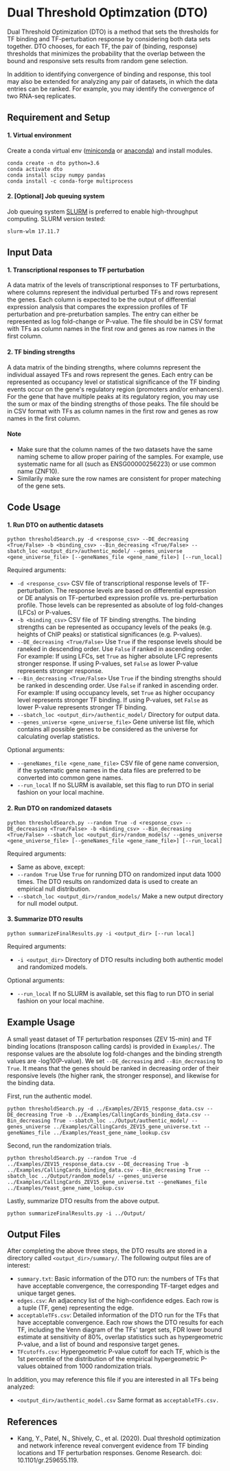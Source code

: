 # Dual Threshold Optimzation (DTO)
Dual Threshold Optimization (DTO) is a method that sets the thresholds for TF binding and TF-perturbation response by considering both data sets together. DTO chooses, for each TF, the pair of (binding, response) thresholds that minimizes the probability that the overlap between the bound and responsive sets results from random gene selection. 

In addition to identifying convergence of binding and response, this tool may also be extended for analyzing any pair of datasets, in which the data entries can be ranked. For example, you may identify the convergence of two RNA-seq replicates.

## Requirement and Setup
#### 1. Virtual environment
Create a conda virtual env ([miniconda](https://docs.conda.io/en/latest/miniconda.html) or [anaconda](https://anaconda.org/anaconda/conda)) and install modules.
```
conda create -n dto python=3.6
conda activate dto
conda install scipy numpy pandas 
conda install -c conda-forge multiprocess
```
#### 2. [Optional] Job queuing system
Job queuing system [SLURM](http://slurm.schedmd.com/documentation.html) is preferred to enable high-throughput computing. SLURM version tested: 
```
slurm-wlm 17.11.7
```  

## Input Data
#### 1. Transcriptional responses to TF perturbation
A data matrix of the levels of transcriptional responses to TF perturbations, where columns represent the individual perturbed TFs and rows represent the genes. Each column is expected to be the output of differential expression analysis that compares the expression profiles of TF perturbation and pre-preturbation samples. The entry can either be represented as log fold-change or P-value. The file should be in CSV format with TFs as column names in the first row and genes as row names in the first column. 

#### 2. TF binding strengths
A data matrix of the binding strengths, where columns represent the individual assayed TFs and rows represent the genes. Each entry can be represented as occupancy level or statistical significance of the TF binding events occur on the gene's regulatory region (promoters and/or enhancers). For the gene that have multiple peaks at its regulatory region, you may use the sum or max of the binding strengths of those peaks. The file should be in CSV format with TFs as column names in the first row and genes as row names in the first column.

#### Note
- Make sure that the column names of the two datasets have the same naming scheme to allow proper pairing of the samples. For example, use systematic name for all (such as ENSG00000256223) or use common name (ZNF10).
- Similarily make sure the row names are consistent for proper mateching of the gene sets.

## Code Usage
#### 1. Run DTO on authentic datasets
```
python thresholdSearch.py -d <response_csv> --DE_decreasing <True/False> -b <binding_csv> --Bin_decreasing <True/False> --sbatch_loc <output_dir>/authentic_model/ --genes_universe <gene_universe_file> [--geneNames_file <gene_name_file>] [--run_local]
```
Required arguments:
- `-d <response_csv>` CSV file of transcriptional response levels of TF-perturbation. The response levels are based on differential expression or DE analysis on TF-perturbed expression profile vs. pre-perturbation profile. Those levels can be represented as absolute of log fold-changes (LFCs) or P-values.
- `-b <binding_csv>` CSV file of TF binding strengths. The binding strengths can be represented as occupancy levels of the peaks (e.g. heights of ChIP peaks) or statistical significances (e.g. P-values).
- `--DE_decreasing <True/False>` Use `True` if the response levels should be raneked in descending order. Use `False` if ranked in ascending order. For example: If using LFCs, set `True` as higher absolute LFC represents stronger response. If using P-values, set `False` as lower P-value represents stronger response.
- `--Bin_decreasing <True/False>` Use `True` if the binding strengths should be ranked in descending order. Use `False` if ranked in ascending order. For example: If using occupancy levels, set `True` as higher occupancy level represents stronger TF binding. If using P-values, set `False` as lower P-value represents stronger TF binding.
- `--sbatch_loc <output_dir>/authentic_model/` Directory for output data.
- `--genes_universe <gene_universe_file>` Gene universe list file, which contains all possible genes to be considered as the universe for calculating overlap statistics.

Optional arguments: 
- `--geneNames_file <gene_name_file>` CSV file of gene name conversion, if the systematic gene names in the data files are preferred to be converted into common gene names.
- `--run_local` If no SLURM is available, set this flag to run DTO in serial fashion on your local machine.

#### 2. Run DTO on randomized datasets
```
python thresholdSearch.py --random True -d <response_csv> --DE_decreasing <True/False> -b <binding_csv> --Bin_decreasing <True/False> --sbatch_loc <output_dir>/random_models/ --genes_universe <gene_universe_file> [--geneNames_file <gene_name_file>] [--run_local]
```
Required arguments:
- Same as above, except:
- `--random True` Use `True` for running DTO on randomized input data 1000 times. The DTO results on randomized data is used to create an empirical null distribution.
- `--sbatch_loc <output_dir>/random_models/` Make a new output directory for null model output.

#### 3. Summarize DTO results
```
python summarizeFinalResults.py -i <output_dir> [--run local]
```

Required arguments:
- `-i <output_dir>` Directory of DTO results including both authentic model and randomized models.

Optional arguments:
- `--run_local` If no SLURM is available, set this flag to run DTO in serial fashion on your local machine.

## Example Usage
A small yeast dataset of TF perturbation responses (ZEV 15-min) and TF binding locations (transposon calling cards) is provided in `Examples/`. The response values are the absolute log fold-changes and the binding strength values are -log10(P-value). We set `--DE_decreasing` and `--Bin_decreasing` to `True`. It means that the genes should be ranked in decreasing order of their responsive levels (the higher rank, the stronger response), and likewise for the binding data.

First, run the authentic model.
```
python thresholdSearch.py -d ../Examples/ZEV15_response_data.csv --DE_decreasing True -b ../Examples/CallingCards_binding_data.csv --Bin_decreasing True --sbatch_loc ../Output/authentic_model/ --genes_universe ../Examples/CallingCards_ZEV15_gene_universe.txt --geneNames_file ../Examples/Yeast_gene_name_lookup.csv
```

Second, run the randomization trials.
```
python thresholdSearch.py --random True -d ../Examples/ZEV15_response_data.csv --DE_decreasing True -b ../Examples/CallingCards_binding_data.csv --Bin_decreasing True --sbatch_loc ../Output/random_models/ --genes_universe ../Examples/CallingCards_ZEV15_gene_universe.txt --geneNames_file ../Examples/Yeast_gene_name_lookup.csv
```

Lastly, summarize DTO results from the above output.
```
python summarizeFinalResults.py -i ../Output/
```

## Output Files
After completing the above three steps, the DTO results are stored in a directory called `<output_dir>/summary/`. The following output files are of interest:
- `summary.txt`: Basic information of the DTO run: the numbers of TFs that have acceptable convergence, the corresponding TF-target edges and unique target genes. 
- `edges.csv`: An adjacency list of the high-confidence edges. Each row is a tuple (TF, gene) representing the edge.
- `acceptableTFs.csv`: Detailed information of the DTO run for the TFs that have acceptable convergence. Each row shows the DTO results for each TF, including the Venn diagram of the TFs' target sets, FDR lower bound estimate at sensitivity of 80%, overlap statistics such as hypergeometric P-value, and a list of bound and responsive target genes.
- `TFcutoffs.csv`: Hypergeometric P-value cutoff for each TF, which is the 1st percentile of the distribution of the empirical hypergeometric P-values obtained from 1000 randomization trials. 

In addition, you may reference this file if you are interested in all TFs being analyzed:
- `<output_dir>/authentic_model.csv` Same format as `acceptableTFs.csv.`

## References
- Kang, Y., Patel, N., Shively, C., et al. (2020). Dual threshold optimization and network inference reveal convergent evidence from TF binding locations and TF perturbation responses. Genome Research. doi: 10.1101/gr.259655.119.
